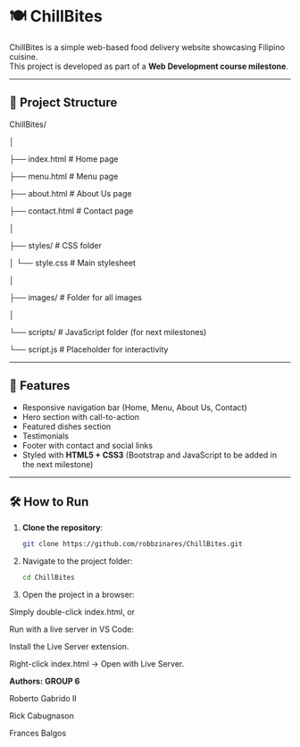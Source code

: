 # 🍽️ ChillBites

ChillBites is a simple web-based food delivery website showcasing Filipino cuisine.  
This project is developed as part of a **Web Development course milestone**.

---

## 📂 Project Structure

ChillBites/

│

├── index.html # Home page

├── menu.html # Menu page

├── about.html # About Us page

├── contact.html # Contact page

│

├── styles/ # CSS folder

│ └── style.css # Main stylesheet

│

├── images/ # Folder for all images

│

└── scripts/ # JavaScript folder (for next milestones)

└── script.js # Placeholder for interactivity



---

## 🎨 Features

- Responsive navigation bar (Home, Menu, About Us, Contact)
- Hero section with call-to-action
- Featured dishes section
- Testimonials
- Footer with contact and social links
- Styled with **HTML5 + CSS3** (Bootstrap and JavaScript to be added in the next milestone)

---

## 🛠️ How to Run

1. **Clone the repository**:
   ```bash
   git clone https://github.com/robbzinares/ChillBites.git
2. Navigate to the project folder:
    ```bash
   cd ChillBites


3. Open the project in a browser:

Simply double-click index.html, or

Run with a live server in VS Code:

Install the Live Server extension.

Right-click index.html → Open with Live Server.

**Authors:**
**GROUP 6**

Roberto Gabrido II

Rick Cabugnason

Frances Balgos
